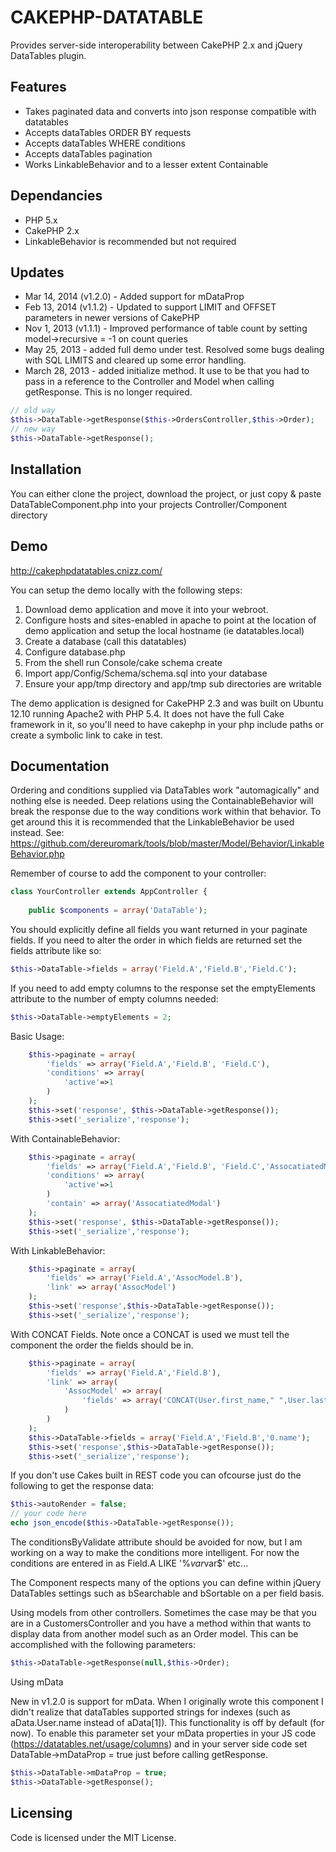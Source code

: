 CAKEPHP-DATATABLE
========

Provides server-side interoperability between CakePHP 2.x and jQuery DataTables plugin.

Features
------
*	Takes paginated data and converts into json response compatible with datatables
*	Accepts dataTables ORDER BY requests
*	Accepts dataTables WHERE conditions
*	Accepts dataTables pagination
*	Works LinkableBehavior and to a lesser extent Containable

Dependancies
------
* PHP 5.x
* CakePHP 2.x
* LinkableBehavior is recommended but not required

Updates
------
* Mar 14, 2014 (v1.2.0) - Added support for mDataProp 
* Feb 13, 2014 (v1.1.2) - Updated to support LIMIT and OFFSET parameters in newer versions of CakePHP
* Nov 1, 2013 (v1.1.1) - Improved performance of table count by setting model->recursive = -1 on count queries
* May 25, 2013 - added full demo under test. Resolved some bugs dealing with SQL LIMITS and cleared up some error handling.
* March 28, 2013 - added initialize method. It use to be that you had to pass in a reference to the Controller and Model when calling getResponse. This is no longer required.
```php
// old way
$this->DataTable->getResponse($this->OrdersController,$this->Order);
// new way
$this->DataTable->getResponse();
```

Installation
------

You can either clone the project, download the project, or just copy & paste DataTableComponent.php into your projects Controller/Component directory

Demo
------
http://cakephpdatatables.cnizz.com/

You can setup the demo locally with the following steps:

1. Download demo application and move it into your webroot.
2. Configure hosts and sites-enabled in apache to point at the location of demo application and setup the local hostname (ie datatables.local)
3. Create a database (call this datatables)
4. Configure database.php 
5. From the shell run Console/cake schema create
6. Import app/Config/Schema/schema.sql into your database
7. Ensure your app/tmp directory and app/tmp sub directories are writable

The demo application is designed for CakePHP 2.3 and was built on Ubuntu 12.10 running Apache2 with PHP 5.4. It does not have the full Cake framework in it, so you'll need to have cakephp in your php include paths or create a symbolic link to cake in test. 

Documentation
------

Ordering and conditions supplied via DataTables work "automagically" and nothing else is needed. Deep relations using the ContainableBehavior will break the response due to the way conditions work within that behavior. To get around this it is recommended that the LinkableBehavior be used instead. See: https://github.com/dereuromark/tools/blob/master/Model/Behavior/LinkableBehavior.php

Remember of course to add the component to your controller:
```php
class YourController extends AppController {
    
    public $components = array('DataTable');
```

You should explicitly define all fields you want returned in your paginate fields. If you need to alter the order in which fields are returned set the fields attribute like so:
```php
$this->DataTable->fields = array('Field.A','Field.B','Field.C');
```

If you need to add empty columns to the response set the emptyElements attribute to the number of empty columns needed:
```php
$this->DataTable->emptyElements = 2;
```

Basic Usage:
```php
    $this->paginate = array(
        'fields' => array('Field.A','Field.B', 'Field.C'),
        'conditions' => array(
            'active'=>1
        )
    );
    $this->set('response', $this->DataTable->getResponse());
    $this->set('_serialize','response');
```

With ContainableBehavior:
```php
    $this->paginate = array(
        'fields' => array('Field.A','Field.B', 'Field.C','AssocatiatedModal.D'),
        'conditions' => array(
            'active'=>1
        )
        'contain' => array('AssocatiatedModal')
    );
    $this->set('response', $this->DataTable->getResponse());
    $this->set('_serialize','response');
```

With LinkableBehavior:
```php
	$this->paginate = array(
	    'fields' => array('Field.A','AssocModel.B'),
	    'link' => array('AssocModel')
	);
	$this->set('response',$this->DataTable->getResponse());
	$this->set('_serialize','response');
```

With CONCAT Fields. Note once a CONCAT is used we must tell the component the order the fields should be in.
```php
    $this->paginate = array(
        'fields' => array('Field.A','Field.B'),
        'link' => array(
            'AssocModel' => array(
            	'fields' => array('CONCAT(User.first_name," ",User.last_name) as name')
        	)
        )
    );
    $this->DataTable->fields = array('Field.A','Field.B','0.name');
    $this->set('response',$this->DataTable->getResponse());
    $this->set('_serialize','response');
```

If you don't use Cakes built in REST code you can ofcourse just do the following to get the response data:
```php
$this->autoRender = false;
// your code here
echo json_encode($this->DataTable->getResponse());
```

The conditionsByValidate attribute should be avoided for now, but I am working on a way to make the conditions more intelligent. For now the conditions are entered in as Field.A LIKE '%$var%' OR Field.B LIKE '%$var$' etc...

The Component respects many of the options you can define within jQuery DataTables settings such as bSearchable and bSortable on a per field basis.


Using models from other controllers. Sometimes the case may be that you are in a CustomersController and you have a method within that wants to display data from another model such as an Order model. This 
can be accomplished with the following parameters:
```php
$this->DataTable->getResponse(null,$this->Order);
```

Using mData

New in v1.2.0 is support for mData. When I originally wrote this component I didn't realize that dataTables supported 
strings for indexes (such as aData.User.name instead of aData[1]). This functionality is off by default (for now). To 
enable this parameter set your mData properties in your JS code (https://datatables.net/usage/columns) and in your 
server side code set DataTable->mDataProp = true just before calling getResponse.
```php
$this->DataTable->mDataProp = true;
$this->DataTable->getResponse();
```

Licensing
------
Code is licensed under the MIT License.
